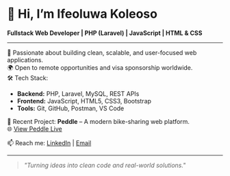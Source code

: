 # 👋 Hi, I’m Ifeoluwa Koleoso

**Fullstack Web Developer | PHP (Laravel) | JavaScript | HTML & CSS**

---

🌟 Passionate about building clean, scalable, and user-focused web applications.  
🌍 Open to remote opportunities and visa sponsorship worldwide.  
🛠️ Tech Stack:  
- **Backend:** PHP, Laravel, MySQL, REST APIs  
- **Frontend:** JavaScript, HTML5, CSS3, Bootstrap  
- **Tools:** Git, GitHub, Postman, VS Code  

🧩 Recent Project: **Peddle** – A modern bike-sharing web platform.  
🌐 [View Peddle Live](https://www.stackedbyife.com/peddle/)

📫 Reach me: [LinkedIn](https://www.linkedin.com/in/ifeoluwa-koleoso-1602051b3) | [Email](mailto:ifeoluwakole@icloud.com)

---

> _"Turning ideas into clean code and real-world solutions."_

<!--
**stackedbyife/stackedbyife** is a ✨ _special_ ✨ repository because its `README.md` (this file) appears on your GitHub profile.

Here are some ideas to get you started:

- 🔭 I’m currently working on ...
- 🌱 I’m currently learning ...
- 👯 I’m looking to collaborate on ...
- 🤔 I’m looking for help with ...
- 💬 Ask me about ...
- 📫 How to reach me: ...
- 😄 Pronouns: ...
- ⚡ Fun fact: ...
-->
